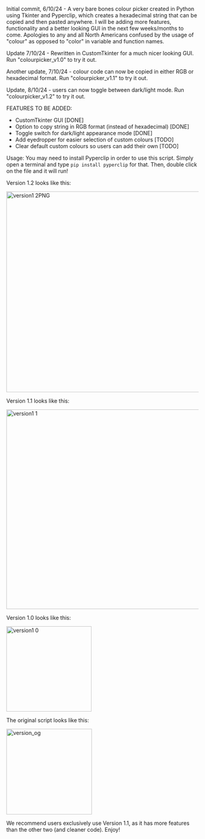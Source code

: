 Initial commit, 6/10/24 - A very bare bones colour picker created in Python using Tkinter and Pyperclip, which creates a hexadecimal string that can be copied and then pasted anywhere. I will be adding more features, functionality and a better looking GUI in the next few weeks/months to come. Apologies to any and all North Americans confused by the usage of "colour" as opposed to "color" in variable and function names. 

Update 7/10/24 - Rewritten in CustomTkinter for a much nicer looking GUI. Run "colourpicker_v1.0" to try it out. 

Another update, 7/10/24 - colour code can now be copied in either RGB or hexadecimal format. Run "colourpicker_v1.1" to try it out.

Update, 8/10/24 - users can now toggle between dark/light mode. Run "colourpicker_v1.2" to try it out.

FEATURES TO BE ADDED:
- CustomTkinter GUI [DONE]
- Option to copy string in RGB format (instead of hexadecimal) [DONE]
- Toggle switch for dark/light appearance mode [DONE]
- Add eyedropper for easier selection of custom colours [TODO]
- Clear default custom colours so users can add their own [TODO]

Usage:
You may need to install Pyperclip in order to use this script. Simply open a terminal and type ```pip install pyperclip``` for that.
Then, double click on the file and it will run!

Version 1.2 looks like this:

<img width="525" alt="version1 2PNG" src="https://github.com/user-attachments/assets/616024ab-dcc9-456e-9baa-6e9a70aac92f">


Version 1.1 looks like this:

<img width="522" alt="version1 1" src="https://github.com/user-attachments/assets/664dc3e7-db45-4fa8-9968-fe70278b285b">


Version 1.0 looks like this:

<img width="223" alt="version1 0" src="https://github.com/user-attachments/assets/1d14142d-4414-4aa7-aafd-65be6543970f">


The original script looks like this:

<img width="224" alt="version_og" src="https://github.com/user-attachments/assets/356874ee-7576-4c73-a550-46aa88d885a7">

We recommend users exclusively use Version 1.1, as it has more features than the other two (and cleaner code).
Enjoy!

